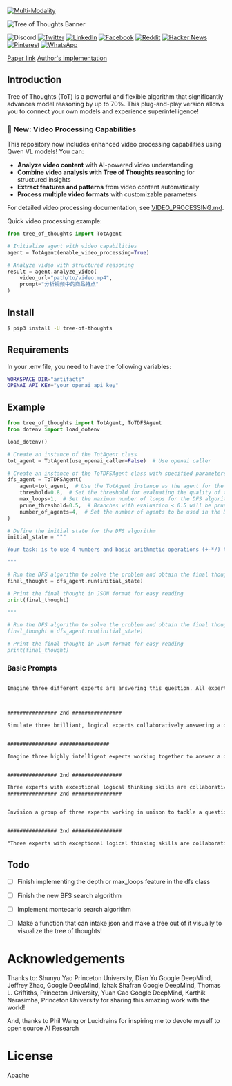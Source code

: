 [![Multi-Modality](images/agorabanner.png)](https://discord.gg/qUtxnK2NMf)

![Tree of Thoughts Banner](images/treeofthoughts.png)

![Discord](https://img.shields.io/discord/999382051935506503)
[![Twitter](https://img.shields.io/twitter/url?style=social&url=https%3A%2F%2Fgithub.com%2Fkyegomez%2Ftree-of-thoughts)](https://twitter.com/intent/tweet?text=Check%20out%20this%20amazing%20project%20on%20improving%20AI%20reasoning%20-%20Tree%20of%20Thoughts!%20https://github.com/kyegomez/tree-of-thoughts)
[![LinkedIn](https://img.shields.io/badge/Share-LinkedIn-blue?style=social&logo=linkedin)](https://www.linkedin.com/sharing/share-offsite/?url=https%3A%2F%2Fgithub.com%2Fkyegomez%2Ftree-of-thoughts)
[![Facebook](https://img.shields.io/badge/Share-Facebook-blue?style=social&logo=facebook)](https://www.facebook.com/sharer/sharer.php?u=https%3A%2F%2Fgithub.com%2Fkyegomez%2Ftree-of-thoughts)
[![Reddit](https://img.shields.io/badge/Share-Reddit-orange?style=social&logo=reddit)](https://www.reddit.com/submit?url=https%3A%2F%2Fgithub.com%2Fkyegomez%2Ftree-of-thoughts&title=Check%20out%20this%20amazing%20project%20on%20improving%20AI%20reasoning%20-%20Tree%20of%20Thoughts%21)
[![Hacker News](https://img.shields.io/badge/Share-Hacker%20News-orange?style=social&logo=y-combinator)](https://news.ycombinator.com/submitlink?u=https%3A%2F%2Fgithub.com%2Fkyegomez%2Ftree-of-thoughts&t=Check%20out%20this%20amazing%20project%20on%20improving%20AI%20reasoning%20-%20Tree%20of%20Thoughts%21)
[![Pinterest](https://img.shields.io/badge/Share-Pinterest-red?style=social&logo=pinterest)](https://pinterest.com/pin/create/button/?url=https%3A%2F%2Fgithub.com%2Fkyegomez%2Ftree-of-thoughts&media=https%3A%2F%2Fgithub.com%2Fkyegomez%2Ftree-of-thoughts%2Fraw%2Fmain%2Ftree-of-thoughts.jpeg&description=Check%20out%20this%20amazing%20project%20on%20improving%20AI%20reasoning%20-%20Tree%20of%20Thoughts%21)
[![WhatsApp](https://img.shields.io/badge/Share-WhatsApp-green?style=social&logo=whatsapp)](https://api.whatsapp.com/send?text=Check%20out%20this%20amazing%20project%20on%20improving%20AI%20reasoning%20-%20Tree%20of%20Thoughts%21%20https%3A%2F%2Fgithub.com%2Fkyegomez%2Ftree-of-thoughts)


[Paper link](https://arxiv.org/pdf/2305.10601.pdf)
[Author's implementation](https://github.com/princeton-nlp/tree-of-thought-llm)

## Introduction

Tree of Thoughts (ToT) is a powerful and flexible algorithm that significantly advances model reasoning by up to 70%. This plug-and-play version allows you to connect your own models and experience superintelligence!

### 🎥 New: Video Processing Capabilities

This repository now includes enhanced video processing capabilities using Qwen VL models! You can:

- **Analyze video content** with AI-powered video understanding
- **Combine video analysis with Tree of Thoughts reasoning** for structured insights  
- **Extract features and patterns** from video content automatically
- **Process multiple video formats** with customizable parameters

For detailed video processing documentation, see [VIDEO_PROCESSING.md](VIDEO_PROCESSING.md).

Quick video processing example:
```python
from tree_of_thoughts import TotAgent

# Initialize agent with video capabilities
agent = TotAgent(enable_video_processing=True)

# Analyze video with structured reasoning
result = agent.analyze_video(
    video_url="path/to/video.mp4", 
    prompt="分析视频中的商品特点"
)
```


## Install

```bash
$ pip3 install -U tree-of-thoughts
```

## Requirements 
In your .env file, you need to have the following variables:

```bash
WORKSPACE_DIR="artifacts"
OPENAI_API_KEY="your_openai_api_key"
```

## Example
```python
from tree_of_thoughts import TotAgent, ToTDFSAgent
from dotenv import load_dotenv

load_dotenv()

# Create an instance of the TotAgent class
tot_agent = TotAgent(use_openai_caller=False)  # Use openai caller

# Create an instance of the ToTDFSAgent class with specified parameters
dfs_agent = ToTDFSAgent(
    agent=tot_agent,  # Use the TotAgent instance as the agent for the DFS algorithm
    threshold=0.8,  # Set the threshold for evaluating the quality of thoughts
    max_loops=1,  # Set the maximum number of loops for the DFS algorithm
    prune_threshold=0.5,  # Branches with evaluation < 0.5 will be pruned
    number_of_agents=4,  # Set the number of agents to be used in the DFS algorithm
)

# Define the initial state for the DFS algorithm
initial_state = """

Your task: is to use 4 numbers and basic arithmetic operations (+-*/) to obtain 24 in 1 equation, return only the math

"""

# Run the DFS algorithm to solve the problem and obtain the final thought
final_thought = dfs_agent.run(initial_state)

# Print the final thought in JSON format for easy reading
print(final_thought)

"""

# Run the DFS algorithm to solve the problem and obtain the final thought
final_thought = dfs_agent.run(initial_state)

# Print the final thought in JSON format for easy reading
print(final_thought)


```

### Basic Prompts
```txt

Imagine three different experts are answering this question. All experts will write down 1 step of their thinking, then share it with the group. Then all experts will go on to the next step, etc. If any expert realises they're wrong at any point then they leave. The question is...



################ 2nd ################

Simulate three brilliant, logical experts collaboratively answering a question. Each one verbosely explains their thought process in real-time, considering the prior explanations of others and openly acknowledging mistakes. At each step, whenever possible, each expert refines and builds upon the thoughts of others, acknowledging their contributions. They continue until there is a definitive answer to the question. For clarity, your entire response should be in a markdown table. The question is...


################ ################

Imagine three highly intelligent experts working together to answer a question. They will follow a tree of thoughts approach, where each expert shares their thought process step by step. They will consider the input from others, refine their thoughts, and build upon the group's collective knowledge. If an expert realizes their thought is incorrect, they will acknowledge it and withdraw from the discussion. Continue this process until a definitive answer is reached. Present the entire response in a markdown table. The question is...


################ 2nd ################

Three experts with exceptional logical thinking skills are collaboratively answering a question using a tree of thoughts method. Each expert will share their thought process in detail, taking into account the previous thoughts of others and admitting any errors. They will iteratively refine and expand upon each other's ideas, giving credit where it's due. The process continues until a conclusive answer is found. Organize the entire response in a markdown table format. The question is...
################ 2nd ################


Envision a group of three experts working in unison to tackle a question by employing a tree of thoughts strategy. Each expert will thoroughly explain their line of thinking at every step, while also considering the insights provided by their peers. They will openly recognize any mistakes and build upon the group's shared understanding. This iterative process will continue until a definitive solution is reached. Structure the entire response as a markdown table. The question is...


################ 2nd ################

"Three experts with exceptional logical thinking skills are collaboratively answering a question using the tree of thoughts method. Each expert will share their thought process in detail, taking into account the previous thoughts of others and admitting any errors. They will iteratively refine and expand upon each other's ideas, giving credit where it's due. The process continues until a conclusive answer is found. Organize the entire response in a markdown table format. The task is:
```

## Todo
- [ ] Finish implementing the depth or max_loops feature in the dfs class
- [ ] Finish the new BFS search algorithm
- [ ] Implement montecarlo search algorithm
- [ ] Make a function that can intake json and make a tree out of it visually to visualize the tree of thoughts! 


# Acknowledgements

Thanks to: Shunyu Yao Princeton University, Dian Yu Google DeepMind, Jeffrey Zhao, Google DeepMind, Izhak Shafran Google DeepMind, Thomas L. Griffiths, Princeton University, Yuan Cao Google DeepMind, Karthik Narasimha, Princeton University for sharing this amazing work with the world!

And, thanks to Phil Wang or Lucidrains for inspiring me to devote myself to open source AI Research

# License
Apache
